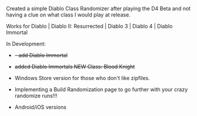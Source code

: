 Created a simple Diablo Class Randomizer after playing the D4 Beta and not having a clue on what class I would play at release. 

Works for Diablo | Diablo II: Resurrected | Diablo 3 | Diablo 4 | Diablo Immortal


In Development:

- ~~- add Diablo Immortal~~

- ~~added Diablo Immortals NEW Class: Blood Knight~~ 

- Windows Store version for those who don't like zipfiles. 

- Implementing a Build Randomization page to go further with your crazy randomize runs!!!

- Android/iOS versions


